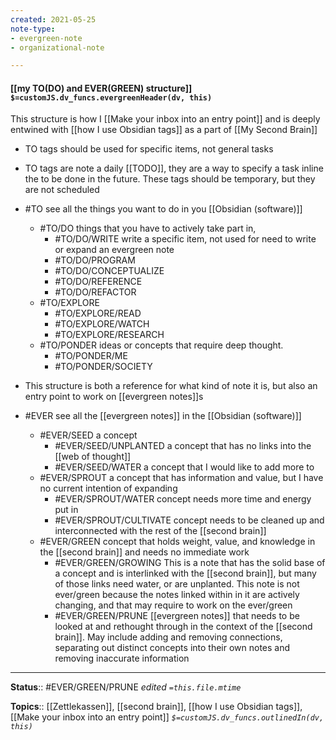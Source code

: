 ```yaml
---
created: 2021-05-25
note-type: 
- evergreen-note
- organizational-note

---
```


#### [[my TO(DO) and EVER(GREEN) structure]] `$=customJS.dv_funcs.evergreenHeader(dv, this)`

This structure is how I [[Make your inbox into an entry point]] and is deeply entwined with [[how I use Obsidian tags]] as a part of [[My Second Brain]]

- TO tags should be used for specific items, not general tasks	
- TO tags are note a daily [[TODO]], they are a way to specify a task inline the to be done in the future. These tags should be temporary, but they are not scheduled 
- #TO  see all the things you want to do in you [[Obsidian (software)]]
	- #TO/DO things that you have to actively take part in,
		- #TO/DO/WRITE write a specific item, not used for need to write or expand an evergreen note
		- #TO/DO/PROGRAM 
		- #TO/DO/CONCEPTUALIZE 
		- #TO/DO/REFERENCE
		- #TO/DO/REFACTOR 
	- #TO/EXPLORE 
		- #TO/EXPLORE/READ 
		- #TO/EXPLORE/WATCH
		- #TO/EXPLORE/RESEARCH 
	- #TO/PONDER ideas or concepts that require deep thought.
		- #TO/PONDER/ME 
		- #TO/PONDER/SOCIETY

- This structure is both a reference for what kind of note it is, but also an entry point to work on [[evergreen notes]]s
- #EVER see all the [[evergreen notes]] in the [[Obsidian (software)]]
	- #EVER/SEED a concept
		- #EVER/SEED/UNPLANTED a concept that has no links into the [[web of thought]]
		- #EVER/SEED/WATER a concept that I would like to add more to
	- #EVER/SPROUT a concept that has information and value, but I have no current intention of expanding
		- #EVER/SPROUT/WATER concept needs more time and energy put in
		- #EVER/SPROUT/CULTIVATE concept needs to be cleaned up and interconnected with the rest of the [[second brain]]
	- #EVER/GREEN concept that holds weight, value, and knowledge in the [[second brain]] and needs no immediate work
		- #EVER/GREEN/GROWING This is a note that has the solid base of a concept and is interlinked with the [[second brain]], but many of those links need water, or are unplanted. This note is not ever/green because the notes linked within in it are actively changing, and that may require to work on the ever/green
		- #EVER/GREEN/PRUNE [[evergreen notes]] that needs to be looked at and rethought through in the context of the [[second brain]]. May include adding and removing connections, separating out distinct concepts into their own notes and removing inaccurate information


---

**Status**:: #EVER/GREEN/PRUNE 
*edited `=this.file.mtime`*

**Topics**:: [[Zettlekassen]], [[second brain]], [[how I use Obsidian tags]], [[Make your inbox into an entry point]]
*`$=customJS.dv_funcs.outlinedIn(dv, this)`*


